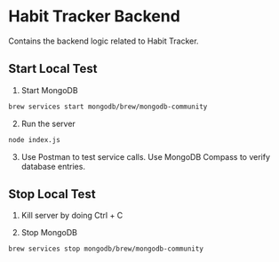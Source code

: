 # Habit Tracker Backend

Contains the backend logic related to Habit Tracker.

## Start Local Test

1. Start MongoDB

```bash
brew services start mongodb/brew/mongodb-community
```

2. Run the server
```bash
node index.js
```

3. Use Postman to test service calls. Use MongoDB Compass to verify database entries.

## Stop Local Test

1. Kill server by doing Ctrl + C

2. Stop MongoDB
```bash
brew services stop mongodb/brew/mongodb-community
```

